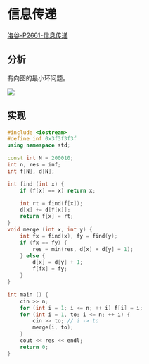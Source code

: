 # 信息传递

[洛谷-P2661-信息传递](https://www.luogu.com.cn/problem/P2661)

## 分析

有向图的最小环问题。

![](/img/0060.bmp)

## 实现

```cpp
#include <iostream>
#define inf 0x3f3f3f3f
using namespace std;

const int N = 200010;
int n, res = inf;
int f[N], d[N];

int find (int x) {
    if (f[x] == x) return x;

    int rt = find(f[x]);
    d[x] += d[f[x]];
    return f[x] = rt;
}
void merge (int x, int y) {
    int fx = find(x), fy = find(y);
    if (fx == fy) {
        res = min(res, d[x] + d[y] + 1);
    } else {
        d[x] = d[y] + 1;
        f[fx] = fy;
    }
}

int main () {
    cin >> n;
    for (int i = 1; i <= n; ++ i) f[i] = i;
    for (int i = 1, to; i <= n; ++ i) {
        cin >> to; // i -> to
        merge(i, to);
    }
    cout << res << endl;
    return 0;
}
```













